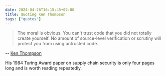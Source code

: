 ```yaml
---
date: 2024-04-26T16:15:45+02:00
title: Quoting Ken Thompson
tags: ["quotes"]
---
```

> The moral is obvious. You can't trust code that you did not totally create yourself. No amount of source-level verification or scrutiny will protect you from using untrusted code.

-- [Ken Thompson](https://dl.acm.org/doi/pdf/10.1145/358198.358210) 

His 1984 Turing Award paper on supply chain security is only four pages long and is worth reading repeatedly.